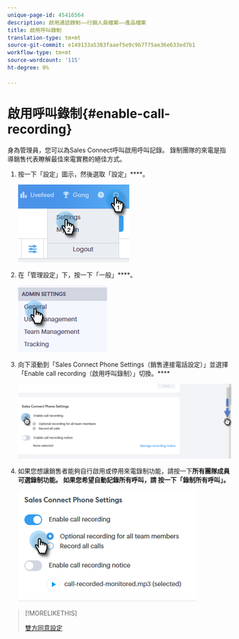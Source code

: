 ```yaml
---
unique-page-id: 45416564
description: 啟用通話錄制——行銷人員檔案——產品檔案
title: 啟用呼叫錄制
translation-type: tm+mt
source-git-commit: e149133a5383faaef5e9c9b7775ae36e633ed7b1
workflow-type: tm+mt
source-wordcount: '115'
ht-degree: 0%

---
```



# 啟用呼叫錄制{#enable-call-recording}

身為管理員，您可以為Sales Connect呼叫啟用呼叫記錄。 錄制團隊的來電是指導銷售代表瞭解最佳來電實務的絕佳方式。

1. 按一下「設定」圖示，然後選取「設定」****。

   ![](assets/one.png)

1. 在「管理設定」下，按一下「一般」****。

   ![](assets/two.png)

1. 向下滾動到「Sales Connect Phone Settings（銷售連接電話設定）」並選擇「Enable call recording（啟用呼叫錄制）」切換。****

   ![](assets/three.png)

1. 如果您想讓銷售者能夠自行啟用或停用來電錄制功能，請按一下**所有團隊成員可選錄制功能。 **如果您希望自動記錄所有呼叫，請** 按一下「錄制所有呼叫」。**

   ![](assets/four.png)

>[!MORELIKETHIS]
>
>[雙方同意設定](http://docs.marketo.com/x/dgC1Ag)


